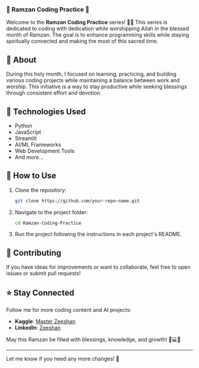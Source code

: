 
### 🕌 Ramzan Coding Practice 🚀  

Welcome to the **Ramzan Coding Practice** series! 🌙✨ This series is dedicated to coding with dedication while worshipping Allah in the blessed month of Ramzan. The goal is to enhance programming skills while staying spiritually connected and making the most of this sacred time.  

## 📌 About  
During this holy month, I focused on learning, practicing, and building various coding projects while maintaining a balance between work and worship. This initiative is a way to stay productive while seeking blessings through consistent effort and devotion.  

## 🔧 Technologies Used  
- Python  
- JavaScript  
- Streamlit  
- AI/ML Frameworks  
- Web Development Tools  
- And more...  

## 📖 How to Use  
1. Clone the repository:  
   ```bash
   git clone https://github.com/your-repo-name.git
   ```
2. Navigate to the project folder:  
   ```bash
   cd Ramzan-Coding-Practice
   ```
3. Run the project following the instructions in each project's README.  

## 🤝 Contributing  
If you have ideas for improvements or want to collaborate, feel free to open issues or submit pull requests!  

## ⭐ Stay Connected  
Follow me for more coding content and AI projects:  
- **Kaggle**: [Master Zeeshan](https://www.kaggle.com/zeeshanyounas001)  
- **LinkedIn**: [Zeeshan](https://www.linkedin.com/in/zeeshan-younas-919a09253/)

May this Ramzan be filled with blessings, knowledge, and growth! 🤲💻✨  

---

Let me know if you need any more changes! 🚀
